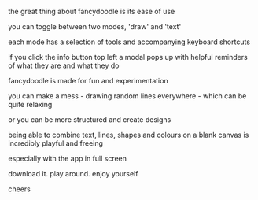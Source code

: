 the great thing about fancydoodle is its ease of use

you can toggle between two modes, 'draw' and 'text' 

each mode has a selection of tools and accompanying keyboard shortcuts

if you click the info button top left a modal pops up with helpful reminders of what they are and what they do 

fancydoodle is made for fun and experimentation

you can make a mess - drawing random lines everywhere - which can be quite relaxing

or you can be more structured and create designs

being able to combine text, lines, shapes and colours on a blank canvas is incredibly playful and freeing

especially with the app in full screen

download it. play around. enjoy yourself

cheers